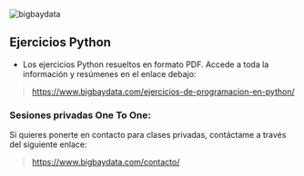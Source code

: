 ![bigbaydata]([http://url/to/img.png](https://www.bigbaydata.com/wp-content/uploads/2023/10/bigbaydata.webp))

## Ejercicios Python
- Los ejercicios Python resueltos en formato PDF. Accede a toda la información y resúmenes en el enlace debajo:
> https://www.bigbaydata.com/ejercicios-de-programacion-en-python/

### Sesiones privadas One To One:
Si quieres ponerte en contacto para clases privadas, contáctame a través del siguiente enlace:
> https://www.bigbaydata.com/contacto/
